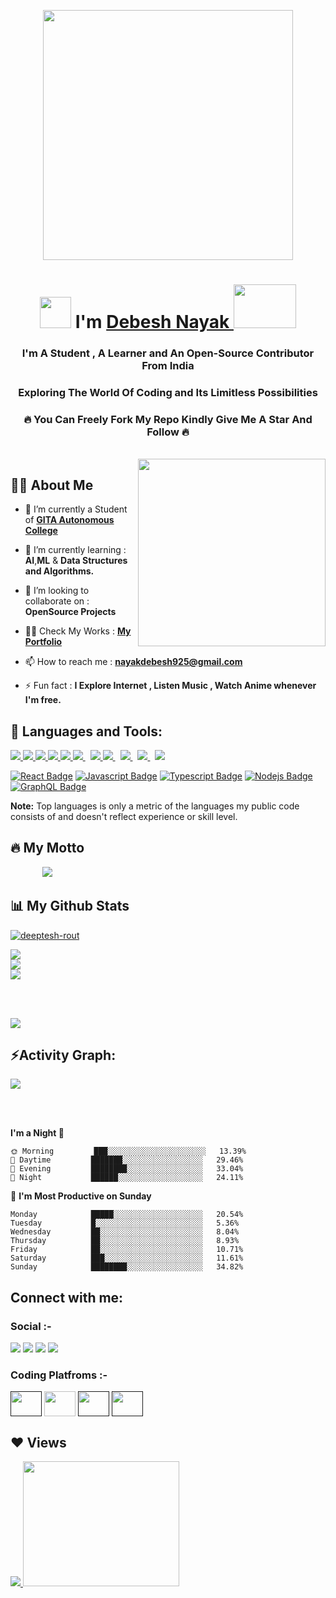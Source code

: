 <p align="center">
  <img src="https://media.tenor.com/3bTxZ4HdrysAAAAd/pixels-neon.gif" width="400px">
</p>

<h1 align="center"> <img src="https://cdn3.emoji.gg/emojis/wavegif_1860.gif" width="50px" height="50px" style="max-width:100%;">  I'm <a href="#"> Debesh Nayak </a> <img src="https://professionallogodesigner.in/wp-content/uploads/2020/01/1-1.gif" width="100px" height="70px"></h1>
<h3 align="center">I'm A Student , A Learner and An Open-Source Contributor From India</h3>
<h3 align="center">Exploring The World Of Coding and Its Limitless Possibilities</h3>
<h3 align="center">🔥 You Can Freely Fork My Repo Kindly Give Me A Star And Follow 🔥</h3>
<br>

<img align='right' src="https://i.pinimg.com/originals/f2/74/6a/f2746ae177a5f4bcb59cf08c8d164b13.gif" width="300">
   
## 🙋‍♂️ About Me  

- 🔭 I’m currently a Student of  **[GITA Autonomous College](https://gita.edu.in/)**  

- 🌱 I’m currently learning : **AI**,**ML** & **Data Structures and Algorithms.**

- 👯 I’m looking to collaborate on : **OpenSource Projects**

- 👨‍💻 Check My Works : **[My Portfolio](https://athex-uchiha.tiiny.site/)**

- 📫 How to reach me : **nayakdebesh925@gmail.com**

- ⚡ Fun fact : **I Explore Internet , Listen Music , Watch Anime whenever I'm free.**

## 🚀 Languages and Tools:  

<p align="left"> 
    <a href="https://www.cprogramming.com/"> <img src="https://img.icons8.com/color/48/000000/c-programming.png"/> </a>
    <a href="https://www.cprogramming.com/" target="_blank"> <img src="https://img.icons8.com/color/48/000000/c-plus-plus-logo.png"/> </a>
    <a href="https://www.python.org/" target="_blank"> <img src="https://img.icons8.com/color/48/000000/python--v1.png"/> </a> 
    <a href="https://html.com/" target="_blank"> <img src="https://img.icons8.com/color/48/000000/html-5--v1.png"/> </a> 
    <a href="https://web.dev/learn/css/"> <img src="https://img.icons8.com/color/48/000000/css3.png"/> </a> 
    <a style="padding-right:8px;" href="https://www.mysql.com/" target="_blank"> <img src="https://img.icons8.com/fluent/50/000000/mysql-logo.png"/> </a> 
    <a href="https://www.javascript.com/"> <img src="https://img.icons8.com/color/48/000000/javascript--v1.png"/> </a> 
    <a href="https://www.python.org" target="_blank"> </a> 
    <a style="padding-right:8px;" href="https://jupyter.org/" target="_blank"> <img src="https://img.icons8.com/fluency/48/000000/jupyter.png"/> </a>
    <a style="padding-right:8px;" href="https://flask.palletsprojects.com/en/2.2.x/" target="_blank"> <img src="https://img.icons8.com/nolan/64/flask.png"/> </a>
    <a style="padding-right:8px;" href="https://www.djangoproject.com/" target="_blank"> <img src="https://img.icons8.com/nolan/64/django.png"/> </a>
    <a href="https://www.cloudskillsboost.google/" target="_blank"> <img src="https://img.icons8.com/color/48/000000/google-cloud.png"/> </a> 
</p>

[![React Badge](https://img.shields.io/badge/-React-0A05BA?style=for-the-badge&labelColor=black&logo=react&logoColor=0A05BA)](#)  [![Javascript Badge](https://img.shields.io/badge/-Javascript-AB0718?style=for-the-badge&labelColor=black&logo=javascript&logoColor=AB0718)](#) [![Typescript Badge](https://img.shields.io/badge/-Typescript-007acc?style=for-the-badge&labelColor=black&logo=typescript&logoColor=007acc)](#) [![Nodejs Badge](https://img.shields.io/badge/-Nodejs-3C873A?style=for-the-badge&labelColor=black&logo=node.js&logoColor=3C873A)](#) [![GraphQL Badge](https://img.shields.io/badge/-GraphQl-e535ab?style=for-the-badge&labelColor=black&logo=node.js&logoColor=e535ab)](#)
<br/>

<b>Note:</b> Top languages is only a metric of the languages my public code consists of and doesn't reflect experience or skill level.

## 🔥 My Motto
&nbsp; &nbsp; &nbsp; &nbsp; &nbsp; &nbsp;&nbsp; <img  src="https://readme-typing-svg.herokuapp.com?font=Soucre+Code+Pro&duration=1700&color=006400&background=000000&multiline=true&width=650&height=220&lines=while(true);..+brain.init();..+if(+world.contains(open_source));....+superusr_adm(Debesh@09);...+s+%3D+open_source.login(AthexDev);....+s.explore();....+s.learn();....+s.contribute()"/>







## 📊 My Github Stats

<p align="left"> <a href="https://github.com/ryo-ma/github-profile-trophy"><img src="https://github-profile-trophy.vercel.app/?username=Athexdev&theme=dark_dimmed" alt="deeptesh-rout" /></a> </p>

![](https://github-readme-stats.vercel.app/api?username=Athexdev&theme=merko&hide_border=false&include_all_commits=false&count_private=false)<br/>
![](https://nirzak-streak-stats.vercel.app/?user=Athexdev&theme=merko&hide_border=false)<br/>
![](https://github-readme-stats.vercel.app/api/top-langs/?username=Athexdev&theme=merko&hide_border=false&include_all_commits=false&count_private=false&layout=compact)

  



<br/>
<br/>

<img src="https://user-images.githubusercontent.com/73097560/115834477-dbab4500-a447-11eb-908a-139a6edaec5c.gif"><h2 align="left">⚡Activity Graph:</h2>
<img align="center" src="https://github-readme-activity-graph.vercel.app/graph?username=Athexdev&theme=github"/>

<br/>
<br/>

**I'm a Night 🦉** 

```text
🌞 Morning         ███░░░░░░░░░░░░░░░░░░░░░░   13.39% 
🌆 Daytime         ███████░░░░░░░░░░░░░░░░░░   29.46% 
🌃 Evening         ████████░░░░░░░░░░░░░░░░░   33.04% 
🌙 Night           ██████░░░░░░░░░░░░░░░░░░░   24.11%

```
📅 **I'm Most Productive on Sunday** 

```text
Monday            █████░░░░░░░░░░░░░░░░░░░░   20.54% 
Tuesday           █░░░░░░░░░░░░░░░░░░░░░░░░   5.36% 
Wednesday         ██░░░░░░░░░░░░░░░░░░░░░░░   8.04% 
Thursday          ██░░░░░░░░░░░░░░░░░░░░░░░   8.93% 
Friday            ██░░░░░░░░░░░░░░░░░░░░░░░   10.71% 
Saturday          ███░░░░░░░░░░░░░░░░░░░░░░   11.61% 
Sunday            ████████░░░░░░░░░░░░░░░░░   34.82%

```


## Connect with me:

### Social :- 
<p align="left">

<a href = "https://www.linkedin.com/in/debesh-nayak-247252369"><img src="https://img.icons8.com/fluent/48/000000/linkedin.png"/></a>
<a href = "https://discord.gg/gwUyHDbV"><img src="https://img.icons8.com/fluent/48/000000/discord.png"/></a>
<a href = "https://www.instagram.com/_.athex._09?igsh=MXNlM2hmZTB6YTZiMg=="><img src="https://img.icons8.com/fluent/48/000000/instagram-new.png"/></a>
<a href = "https://www.facebook.com/share/19qhVBFdmY/"><img src="https://img.icons8.com/color/48/000000/facebook-new.png"/></a>

</p>

### Coding Platfroms :- 
<p align="left">
<a href = ""><img align="center"
                        src="https://cdn.jsdelivr.net/npm/simple-icons@3.1.0/icons/codechef.svg"
                        height="40" width="50" /></a>
<a href = "https://www.hackerrank.com/profile/nayakdebesh925"><img align="center"
                        src="https://github.com/rahuldkjain/github-profile-readme-generator/blob/master/src/images/icons/Social/hackerrank.svg"
                        height="40" width="50" /></a>
<a href = ""><img align="center"
                        src="https://github.com/rahuldkjain/github-profile-readme-generator/blob/master/src/images/icons/Social/leet-code.svg"
                        height="40" width="50" /></a>
 <a href = ""><img align="center"
                        src="https://github.com/rahuldkjain/github-profile-readme-generator/blob/master/src/images/icons/Social/geeks-for-geeks.svg"
                        height="40" width="50" /></a>
 
</p>
 
## ❤ Views 
<a href="https://github.com/Meghna-DAS/github-profile-views-counter">
    <img src="https://komarev.com/ghpvc/?username=TridibD004">
</a>
  <img width="250" height="200" src="https://media.giphy.com/media/lb5njh6zDXFauXpBtC/giphy.gif">
</p>
